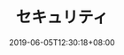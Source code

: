 ---
title: "セキュリティ"
description: "Alibaba Cloudを活用する上でのセキュリティに関するベストプラクティスを記載します"
date: 2019-06-05T12:30:18+08:00
weight: 40
draft: true
---